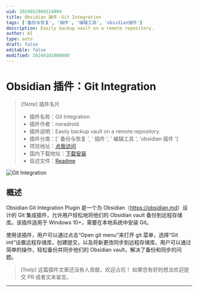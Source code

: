 ```yaml
---
uid: 2024052909124094
title: Obsidian 插件：Git Integration
tags: ['备份与恢复', '插件', '编辑工具', 'obsidian插件']
description: Easily backup vault on a remote repository.
author: AI
type: auto
draft: false
editable: false
modified: 20240101000000
---
```


# Obsidian 插件：Git Integration

> [!Note] 插件名片
> - 插件名称：Git Integration
> - 插件作者：noradroid
> - 插件说明：Easily backup vault on a remote repository.
> - 插件分类：[' 备份与恢复 ', ' 插件 ', ' 编辑工具 ', 'obsidian 插件 ']
> - 项目地址：[点我访问](https://github.com/noradroid/obsidian-git-integration)
> - 国内下载地址：[下载安装](https://pkmer.cn/products/plugin/pluginMarket/?git-integration)
> - 自述文件：[Readme](https://ghproxy.net/https://raw.githubusercontent.com/noradroid/obsidian-git-integration/master/README.md)

![Git Integration](https://cdn.pkmer.cn/covers/git-integration.png!pkmer)

## 概述

Obsidian Git Integration Plugin 是一个为 Obsidian（<https://obsidian.md>）设计的 Git 集成插件，允许用户轻松地将他们的 Obsidian vault 备份到远程存储库。该插件适用于 Windows 10+，需要在本地系统中安装 Git。

使用该插件，用户可以通过点击“Open git menu”来打开 git 菜单，选择“Git init”设置远程存储库，创建提交，以及将新更改同步到远程存储库。用户可以通过简单的操作，轻松备份并同步他们的 Obsidian vault，解决了备份和同步的问题。

> [!help]
> 这篇插件文章还没有人贡献，欢迎占坑！
> 如果您有好的想法欢迎提交 PR 或者文末留言。

---



